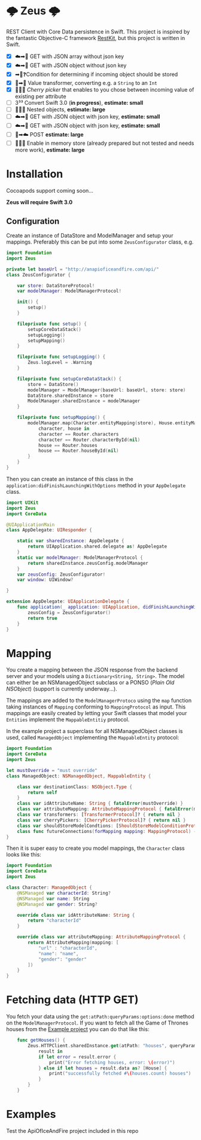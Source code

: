 # 🌩 Zeus 🌩
REST Client with Core Data persistence in Swift. This project is inspired by the fantastic Objective-C framework [RestKit](https://github.com/RestKit/RestKit), but this project is written in Swift.


- [x] ☁️➡📱 GET with JSON array without json key
- [x] ☁️➡📱 GET with JSON object without json key
- [x] ➡📱❓Condition for determining if incoming object should be stored
- [x] 🍎➡🍏 Value transformer, converting e.g. a `String` to an `Int` 
- [x] 🍒🍒🍒 _Cherry picker_ that enables to you chose between incoming value of existing per attribute
- [ ] 3³³ Convert Swift 3.0 (**in progress**), **estimate: small**
- [ ] 🔀🔀🔀 Nested objects, **estimate: large**
- [ ] ☁️➡📱 GET with JSON object with json key, **estimate: small**
- [ ] ☁️➡📱 GET with JSON object with json key, **estimate: small**
- [ ] 📱➡☁️ POST **estimate: large**
- [ ] 🤔💭💭 Enable in memory store (already prepared but not tested and needs more work), **estimate: large**

# Installation
Cocoapods support coming soon... 

**Zeus will require Swift 3.0**

## Configuration
Create an instance of DataStore and ModelManager and setup your mappings. Preferably this can be put into some `ZeusConfigurator` class, e.g.
```swift
import Foundation
import Zeus

private let baseUrl = "http://anapioficeandfire.com/api/"
class ZeusConfigurator {

    var store: DataStoreProtocol!
    var modelManager: ModelManagerProtocol!

    init() {
        setup()
    }

    fileprivate func setup() {
        setupCoreDataStack()
        setupLogging()
        setupMapping()
    }

    fileprivate func setupLogging() {
        Zeus.logLevel = .Warning
    }

    fileprivate func setupCoreDataStack() {
        store = DataStore()
        modelManager = ModelManager(baseUrl: baseUrl, store: store)
        DataStore.sharedInstance = store
        ModelManager.sharedInstance = modelManager
    }

    fileprivate func setupMapping() {
        modelManager.map(Character.entityMapping(store), House.entityMapping(store)) {
            character, house in
            character == Router.characters
            character == Router.characterById(nil)
            house == Router.houses
            house == Router.houseById(nil)
        }
    }
}

```

Then you can create an instance of this class in the `application:didFinishLaunchingWithOptions` method in your `AppDelegate` class.

```swift
import UIKit
import Zeus
import CoreData

@UIApplicationMain
class AppDelegate: UIResponder {

    static var sharedInstance: AppDelegate {
        return UIApplication.shared.delegate as! AppDelegate
    }
    static var modelManager: ModelManagerProtocol {
        return sharedInstance.zeusConfig.modelManager
    }
    var zeusConfig: ZeusConfigurator!
    var window: UIWindow?

}

extension AppDelegate: UIApplicationDelegate {
    func application(_ application: UIApplication, didFinishLaunchingWithOptions launchOptions: [NSObject: Any]?) -> Bool {
        zeusConfig = ZeusConfigurator()
        return true
    }
}

```

# Mapping

You create a mapping between the JSON response from the backend server and your models using a `Dictionary<String, String>`. The model can either be an NSManagedObject subclass or a PONSO (_Plain Old NSObject_) (support is currently underway...).

The mappings are added to the `ModelManagerProtoco` using the `map` function taking instances of `Mapping` conforming to `MappingProtocol` as input. This mappings are easily created by letting your Swift classes that model your `Entities` implement the `MappableEntitiy` protocol.

In the example project a superclass for all NSManagedObject classes is used, called `ManagedObject` implementing the `MappableEntity` protocol:

```swift
import Foundation
import CoreData
import Zeus

let mustOverride = "must override"
class ManagedObject: NSManagedObject, MappableEntity {

    class var destinationClass: NSObject.Type {
        return self
    }
    class var idAttributeName: String { fatalError(mustOverride) }
    class var attributeMapping: AttributeMappingProtocol { fatalError(mustOverride) }
    class var transformers: [TransformerProtocol]? { return nil }
    class var cherryPickers: [CherryPickerProtocol]? { return nil }
    class var shouldStoreModelCondtions: [ShouldStoreModelConditionProtocol]? { return nil }
    class func futureConnections(forMapping mapping: MappingProtocol) -> [FutureConnectionProtocol]? {return nil}
}
```
Then it is super easy to create you model mappings, the `Character` class looks like this:
```swift
import Foundation
import CoreData
import Zeus

class Character: ManagedObject {
    @NSManaged var characterId: String?
    @NSManaged var name: String
    @NSManaged var gender: String?

    override class var idAttributeName: String {
        return "characterId"
    }

    override class var attributeMapping: AttributeMappingProtocol {
        return AttributeMapping(mapping: [
            "url" : "characterId",
            "name": "name",
            "gender": "gender"
        ])
    }
}

```

# Fetching data (HTTP GET)
You fetch your data using the `get:atPath:queryParams:options:done` method on the `ModelManagerProtocol`. If you want to fetch all the Game of Thrones houses from the [Example project](#Example) you can do that like this:
```swift
    func getHouses() {
        Zeus.HTTPClient.sharedInstance.get(atPath: "houses", queryParameters: nil, options: nil) {
            result in
            if let error = result.error {
                print("Error fetching houses, error: \(error)")
            } else if let houses = result.data as? [House] {
                print("successfully fetched #\(houses.count) houses")
            }
        }
    }
```

# Examples
Test the ApiOfIceAndFire project included in this repo

